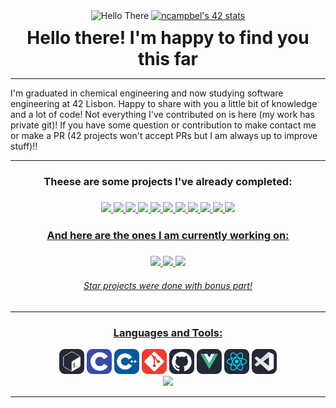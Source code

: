 <div align="center">
  <img src="https://media4.giphy.com/media/v1.Y2lkPTc5MGI3NjExNjM2ZG0wem5ocGZ0OXNqazQ2MDQ1Y25nNmdjaDEzaTB0OHpvcXR2cyZlcD12MV9pbnRlcm5hbF9naWZfYnlfaWQmY3Q9Zw/Nx0rz3jtxtEre/giphy.gif" alt="Hello There" style="width: 300px">
  <a href="https://github.com/oakoudad/badge42"><img src="https://badge.mediaplus.ma/greenbinary/ncampbel?1337Badge=off&UM6P=off" alt="ncampbel's 42 stats" /></a>
  <h1 style="margin: 0; padding: 10px 0 0 0;">Hello there! I'm happy to find you this far</h1>
</div>

___________________

I'm graduated in chemical engineering and now studying software engineering at 42 Lisbon. Happy to share with you a little bit of knowledge and a lot of code! Not everything I've contributed on is here (my work has private git)! If you have some question or contribution to make contact me or make a PR (42 projects won't accept PRs but I am always up to improve stuff)!!

___________________


<h3 align="center">Theese are some projects I've already completed:<br></h3>
<h3 align="center">
  <a href="https://github.com/nyykooo/libft"><img src="https://raw.githubusercontent.com/byaliego/42-project-badges/main/badges/libftm.png"></img>
  <a href="https://github.com/nyykooo/ft_printf"><img src="https://raw.githubusercontent.com/byaliego/42-project-badges/main/badges/ft_printfe.png"></img>
  <a href="https://github.com/nyykooo/GetNextLine"><img src="https://raw.githubusercontent.com/byaliego/42-project-badges/main/badges/get_next_linem.png"></img>
  <img src="https://raw.githubusercontent.com/byaliego/42-project-badges/main/badges/born2berootm.png"></img>
  <a href="https://github.com/nyykooo/push_swap"><img src="https://raw.githubusercontent.com/byaliego/42-project-badges/main/badges/push_swape.png"></img>
  <a href="https://github.com/nyykooo/minitalk"><img src="https://raw.githubusercontent.com/byaliego/42-project-badges/main/badges/minitalkm.png"></img>
  <a href="https://github.com/nyykooo/fdf"><img src="https://raw.githubusercontent.com/byaliego/42-project-badges/main/badges/fdfm.png"></img>
  <a href="https://github.com/nyykooo/Minishell"><img src="https://raw.githubusercontent.com/ayogun/42-project-badges/main/badges/minishelle.png"></img>
  <a href="https://github.com/nyykooo/Philosophers"><img src="https://raw.githubusercontent.com/ayogun/42-project-badges/main/badges/philosophersm.png"></img>
  <a href="https://github.com/nyykooo/Cub3D"><img src="https://raw.githubusercontent.com/ayogun/42-project-badges/main/badges/cub3dm.png"></img>
  <a href="https://github.com/nyykooo/cpp0_4"><img src="https://raw.githubusercontent.com/ayogun/42-project-badges/main/badges/cppe.png"></img></h3>

<h3 align="center">And here are the ones I am currently working on: <br></h3>
<h3 align="center">
  <a href="https://github.com/nyykooo/Webserv"><img src="https://raw.githubusercontent.com/byaliego/42-project-badges/main/badges/webserve.png"></img>
  <a href="https://github.com/nyykooo/"><img src="https://raw.githubusercontent.com/byaliego/42-project-badges/main/badges/inceptione.png"></img>
  <a href="https://github.com/nyykooo/cpp5_9"><img src="https://raw.githubusercontent.com/ayogun/42-project-badges/main/badges/cppe.png"></img></h3>
  

<h6 align="center">Star projects were done with bonus part!<br></h6>

    
  ___________________

  
<h3 align="center">Languages and Tools:</h3>
  <div align="center">
    <a href="https://www.gnu.org/software/bash/"><img src="https://raw.githubusercontent.com/tandpfun/skill-icons/65dea6c4eaca7da319e552c09f4cf5a9a8dab2c8/icons/Bash-Dark.svg" alt="Bash" width="40" height="40"/></a> 
    <a href="https://www.w3schools.com/c/c_intro.php/" target="_blank" rel="noreferrer"><img src="https://raw.githubusercontent.com/tandpfun/skill-icons/65dea6c4eaca7da319e552c09f4cf5a9a8dab2c8/icons/C.svg" alt="C" width="40" height="40"/></a>
    <a href="https://www.w3schools.com/cpp/cpp_intro.asp"><img src="https://raw.githubusercontent.com/tandpfun/skill-icons/65dea6c4eaca7da319e552c09f4cf5a9a8dab2c8/icons/CPP.svg" alt="C++" width="40" height="40"/></a>
    <a href="https://git-scm.com/"><img src="https://raw.githubusercontent.com/tandpfun/skill-icons/65dea6c4eaca7da319e552c09f4cf5a9a8dab2c8/icons/Git.svg" alt="Git" width="40" height="40"/></a>
    <a href="https://github.com/"><img src="https://raw.githubusercontent.com/tandpfun/skill-icons/65dea6c4eaca7da319e552c09f4cf5a9a8dab2c8/icons/Github-Dark.svg" alt="GitHub" width="40" height="40"/></a>
    <a href="https://vuejs.org/"><img src="https://github.com/tandpfun/skill-icons/blob/main/icons/VueJS-Dark.svg" alt="Ubuntu" width="40" height="40"/></a>
    <a href="https://react.dev//"><img src="https://github.com/tandpfun/skill-icons/blob/main/icons/React-Dark.svg" alt="Ubuntu" width="40" height="40"/></a>
    <a href="https://code.visualstudio.com/"><img src="https://raw.githubusercontent.com/tandpfun/skill-icons/65dea6c4eaca7da319e552c09f4cf5a9a8dab2c8/icons/VSCode-Dark.svg" alt="VSCode" width="40" height="40"/></a>
  </div>
  <div  align="center">
    <img src="https://github-readme-stats.vercel.app/api/top-langs/?username=nyykooo&layout=compact&theme=transparent&hide_border=true&title_color=e8e8e8" width="300" />
  </div>


___________________
